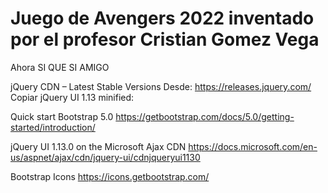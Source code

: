 # Juego de Avengers 2022 inventado por el profesor Cristian Gomez Vega 
Ahora
SI QUE SI
AMIGO

<link href="https://cdn.jsdelivr.net/npm/bootstrap@5.0.2/dist/css/bootstrap.min.css" rel="stylesheet" integrity="sha384-EVSTQN3/azprG1Anm3QDgpJLIm9Nao0Yz1ztcQTwFspd3yD65VohhpuuCOmLASjC" crossorigin="anonymous">

jQuery CDN – Latest Stable Versions
Desde:
https://releases.jquery.com/
Copiar jQuery UI 1.13 minified:
<script src="https://code.jquery.com/ui/1.13.1/jquery-ui.min.js" integrity="sha256-eTyxS0rkjpLEo16uXTS0uVCS4815lc40K2iVpWDvdSY=" crossorigin="anonymous"></script>

Quick start Bootstrap 5.0
https://getbootstrap.com/docs/5.0/getting-started/introduction/


jQuery UI 1.13.0 on the Microsoft Ajax CDN
https://docs.microsoft.com/en-us/aspnet/ajax/cdn/jquery-ui/cdnjqueryui1130

Bootstrap Icons
https://icons.getbootstrap.com/

